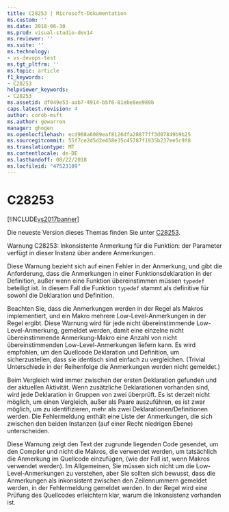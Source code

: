 ```yaml
---
title: C28253 | Microsoft-Dokumentation
ms.custom: ''
ms.date: 2018-06-30
ms.prod: visual-studio-dev14
ms.reviewer: ''
ms.suite: ''
ms.technology:
- vs-devops-test
ms.tgt_pltfrm: ''
ms.topic: article
f1_keywords:
- C28253
helpviewer_keywords:
- C28253
ms.assetid: df049e53-aab7-4914-b5f6-81ebe8ee989b
caps.latest.revision: 4
author: corob-msft
ms.author: gewarren
manager: ghogen
ms.openlocfilehash: ecd908a6009eaf8126dfa28877ff3d07849b9b25
ms.sourcegitcommit: 55f7ce2d5d2e458e35c45787f1935b237ee5c9f8
ms.translationtype: MT
ms.contentlocale: de-DE
ms.lasthandoff: 08/22/2018
ms.locfileid: "47523109"
---
```

# <a name="c28253"></a>C28253
[!INCLUDE[vs2017banner](../includes/vs2017banner.md)]

Die neueste Version dieses Themas finden Sie unter [C28253](https://docs.microsoft.com/visualstudio/code-quality/c28253).  
  
Warnung C28253: Inkonsistente Anmerkung für die Funktion: der Parameter verfügt in dieser Instanz über andere Anmerkungen.  
  
 Diese Warnung bezieht sich auf einen Fehler in der Anmerkung, und gibt die Anforderung, dass die Anmerkungen in einer Funktionsdeklaration in der Definition, außer wenn eine Funktion übereinstimmen müssen `typedef` beteiligt ist. In diesem Fall die Funktion `typedef` stammt als definitive für sowohl die Deklaration und Definition.  
  
 Beachten Sie, dass die Anmerkungen werden in der Regel als Makros implementiert, und ein Makro mehrere Low-Level-Anmerkungen in der Regel ergibt. Diese Warnung wird für jede nicht übereinstimmende Low-Level-Anmerkung, gemeldet werden, damit eine einzelne nicht übereinstimmende Anmerkung-Makro eine Anzahl von nicht übereinstimmenden Low-Level-Anmerkungen liefern kann. Es wird empfohlen, um den Quellcode Deklaration und Definition, um sicherzustellen, dass sie identisch sind einfach zu vergleichen. (Trivial Unterschiede in der Reihenfolge die Anmerkungen werden nicht gemeldet.)  
  
 Beim Vergleich wird immer zwischen der ersten Deklaration gefunden und der aktuellen Aktivität. Wenn zusätzliche Deklarationen vorhanden sind, wird jede Deklaration in Gruppen von zwei überprüft. Es ist derzeit nicht möglich, um einen Vergleich, außer als Paare auszuführen, es ist zwar möglich, um zu identifizieren, mehr als zwei Deklarationen/Definitionen werden.  Die Fehlermeldung enthält eine Liste der Anmerkungen, die sich zwischen den beiden Instanzen (auf einer Recht niedrigen Ebene) unterscheiden.  
  
 Diese Warnung zeigt den Text der zugrunde liegenden Code gesendet, um den Compiler und nicht die Makros, die verwendet werden, um tatsächlich die Anmerkung im Quellcode einzufügen, (wie der Fall ist, wenn Makros verwendet werden). Im Allgemeinen, Sie müssen sich nicht um die Low-Level-Anmerkungen zu verstehen, aber Sie sollten sich bewusst, dass die Anmerkungen als inkonsistent zwischen den Zeilennummern gemeldet werden, in der Fehlermeldung gemeldet werden. In der Regel wird eine Prüfung des Quellcodes erleichtern klar, warum die Inkonsistenz vorhanden ist.



